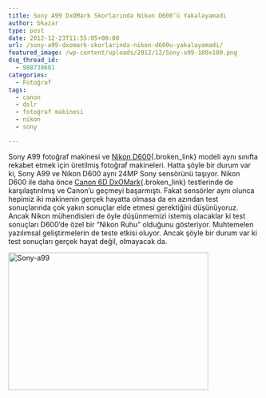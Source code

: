 ```yaml
---
title: Sony A99 DxOMark Skorlarında Nikon D600’ü Yakalayamadı
author: bkazar
type: post
date: 2012-12-23T11:55:05+00:00
url: /sony-a99-dxomark-skorlarinda-nikon-d600u-yakalayamadi/
featured_image: /wp-content/uploads/2012/12/Sony-a99-100x100.png
dsq_thread_id:
  - 988738681
categories:
  - Fotoğraf
tags:
  - canon
  - dslr
  - fotoğraf makinesi
  - nikon
  - sony

---
```

Sony A99 fotoğraf makinesi ve [Nikon D600][1]{.broken_link} modeli aynı sınıfta rekabet etmek için üretilmiş fotoğraf makineleri. Hatta şöyle bir durum var ki, Sony A99 ve Nikon D600 aynı 24MP Sony sensörünü taşıyor. Nikon D600 ile daha önce [Canon 6D DxOMark][2]{.broken_link} testlerinde de karşılaştırılmış ve Canon’u geçmeyi başarmıştı. Fakat sensörler aynı olunca hepimiz iki makinenin gerçek hayatta olmasa da en azından test sonuçlarında çok yakın sonuçlar elde etmesi gerektiğini düşünüyoruz. Ancak Nikon mühendisleri de öyle düşünmemizi istemiş olacaklar ki test sonuçları D600’de özel bir “Nikon Ruhu” olduğunu gösteriyor. Muhtemelen yazılımsal geliştirmelerin de teste etkisi oluyor. Ancak şöyle bir durum var ki test sonuçları gerçek hayat değil, olmayacak da.

<img class="aligncenter size-large wp-image-10090" alt="Sony-a99" src="https://www.murekkep.org/wp-content/uploads/2012/12/Sony-a99-400x276.png" width="400" height="276" srcset="https://www.murekkep.org/wp-content/uploads/2012/12/Sony-a99-400x276.png 400w, https://www.murekkep.org/wp-content/uploads/2012/12/Sony-a99-50x34.png 50w, https://www.murekkep.org/wp-content/uploads/2012/12/Sony-a99-125x86.png 125w, https://www.murekkep.org/wp-content/uploads/2012/12/Sony-a99-289x200.png 289w, https://www.murekkep.org/wp-content/uploads/2012/12/Sony-a99-441x305.png 441w, https://www.murekkep.org/wp-content/uploads/2012/12/Sony-a99.png 737w" sizes="(max-width: 400px) 100vw, 400px" />

 [1]: http://www.turknikon.com/nikon-govdeler/fx-format/nikon-d600 "nikon d600"
 [2]: https://www.murekkep.org/canon-eos-6d-icin-dxomark-test-sonuclarini-aciklandi-9921